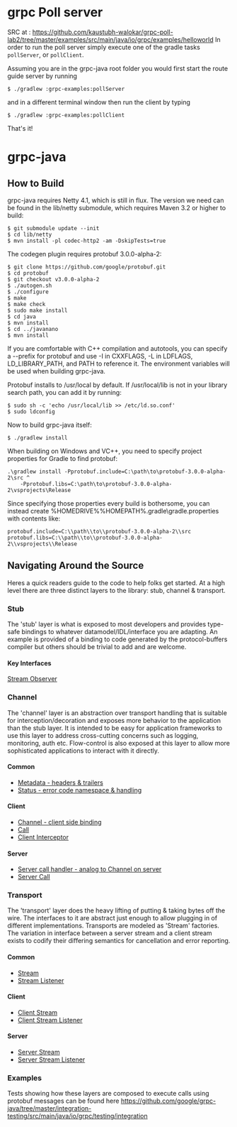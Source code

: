 grpc Poll  server
==============================================
SRC at : https://github.com/kaustubh-walokar/grpc-poll-lab2/tree/master/examples/src/main/java/io/grpc/examples/helloworld
In order to run the poll server simply execute one of the gradle tasks `pollServer`, or `pollClient`.


Assuming you are in the grpc-java root folder you would first start the route guide server
by running

```
$ ./gradlew :grpc-examples:pollServer
```

and in a different terminal window then run the client by typing

```
$ ./gradlew :grpc-examples:pollClient
```

That's it!



grpc-java
=========

How to Build
------------

grpc-java requires Netty 4.1, which is still in flux. The version we need can be
found in the lib/netty submodule, which requires Maven 3.2 or higher to build:
```
$ git submodule update --init
$ cd lib/netty
$ mvn install -pl codec-http2 -am -DskipTests=true
```

The codegen plugin requires protobuf 3.0.0-alpha-2:
```
$ git clone https://github.com/google/protobuf.git
$ cd protobuf
$ git checkout v3.0.0-alpha-2
$ ./autogen.sh
$ ./configure
$ make
$ make check
$ sudo make install
$ cd java
$ mvn install
$ cd ../javanano
$ mvn install
```

If you are comfortable with C++ compilation and autotools, you can specify a
--prefix for protobuf and use -I in CXXFLAGS, -L in LDFLAGS, LD\_LIBRARY\_PATH,
and PATH to reference it. The environment variables will be used when building
grpc-java.

Protobuf installs to /usr/local by default.
If /usr/local/lib is not in your library search path, you can add it by running:
```
$ sudo sh -c 'echo /usr/local/lib >> /etc/ld.so.conf'
$ sudo ldconfig
```

Now to build grpc-java itself:
```
$ ./gradlew install
```

When building on Windows and VC++, you need to specify project properties for
Gradle to find protobuf:
```
.\gradlew install -Pprotobuf.include=C:\path\to\protobuf-3.0.0-alpha-2\src ^
    -Pprotobuf.libs=C:\path\to\protobuf-3.0.0-alpha-2\vsprojects\Release
```

Since specifying those properties every build is bothersome, you can instead
create %HOMEDRIVE%%HOMEPATH%\.gradle\gradle.properties with contents like:
```
protobuf.include=C:\\path\\to\\protobuf-3.0.0-alpha-2\\src
protobuf.libs=C:\\path\\to\\protobuf-3.0.0-alpha-2\\vsprojects\\Release
```

Navigating Around the Source
----------------------------

Heres a quick readers guide to the code to help folks get started. At a high level there are three distinct layers
to the library: stub, channel & transport. 

### Stub

The 'stub'  layer is what is exposed to most developers and provides type-safe bindings to whatever 
datamodel/IDL/interface you are adapting. An example is provided of a binding to code generated by the protocol-buffers compiler but others should be trivial to add and are welcome.

#### Key Interfaces

[Stream Observer](https://github.com/google/grpc-java/blob/master/stub/src/main/java/io/grpc/stub/StreamObserver.java)


### Channel

The 'channel' layer is an abstraction over transport handling that is suitable for interception/decoration and exposes more behavior to the application than the stub layer. It is intended to be easy for application frameworks to use this layer to address cross-cutting concerns such as logging, monitoring, auth etc. Flow-control is also exposed at this layer to allow more sophisticated applications to interact with it directly.

#### Common

* [Metadata - headers & trailers](https://github.com/google/grpc-java/blob/master/core/src/main/java/io/grpc/Metadata.java)
* [Status - error code namespace & handling](https://github.com/google/grpc-java/blob/master/core/src/main/java/io/grpc/Status.java)

#### Client
* [Channel - client side binding](https://github.com/google/grpc-java/blob/master/core/src/main/java/io/grpc/Channel.java)
* [Call](https://github.com/google/grpc-java/blob/master/core/src/main/java/io/grpc/Call.java)
* [Client Interceptor](https://github.com/google/grpc-java/blob/master/core/src/main/java/io/grpc/ClientInterceptor.java)

#### Server
* [Server call handler - analog to Channel on server](https://github.com/google/grpc-java/blob/master/core/src/main/java/io/grpc/ServerCallHandler.java)
* [Server Call](https://github.com/google/grpc-java/blob/master/core/src/main/java/io/grpc/ServerCall.java)


### Transport

The 'transport' layer does the heavy lifting of putting & taking bytes off the wire. The interfaces to it are abstract just enough to allow plugging in of different implementations. Transports are modeled as 'Stream' factories. The variation in interface between a server stream and a client stream exists to codify their differing semantics for cancellation and error reporting.

#### Common

* [Stream](https://github.com/google/grpc-java/blob/master/core/src/main/java/io/grpc/transport/Stream.java)
* [Stream Listener](https://github.com/google/grpc-java/blob/master/core/src/main/java/io/grpc/transport/StreamListener.java)

#### Client

* [Client Stream](https://github.com/google/grpc-java/blob/master/core/src/main/java/io/grpc/transport/ClientStream.java)
* [Client Stream Listener](https://github.com/google/grpc-java/blob/master/core/src/main/java/io/grpc/transport/ClientStreamListener.java)

#### Server

* [Server Stream](https://github.com/google/grpc-java/blob/master/core/src/main/java/io/grpc/transport/ServerStream.java)
* [Server Stream Listener](https://github.com/google/grpc-java/blob/master/core/src/main/java/io/grpc/transport/ServerStreamListener.java)


### Examples

Tests showing how these layers are composed to execute calls using protobuf messages can be found here https://github.com/google/grpc-java/tree/master/integration-testing/src/main/java/io/grpc/testing/integration
